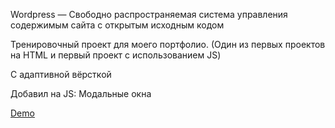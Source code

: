 Wordpress — Свободно распространяемая система управления содержимым сайта с открытым исходным кодом

Тренировочный проект для моего портфолио. (Один из первых проектов на HTML и первый проект с использованием JS)

С адаптивной вёрсткой

Добавил на JS: Модальные окна

[Demo](https://pulesos.github.io/pulesos_dev_wordpress_site)
